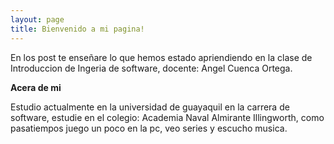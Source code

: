 ```yaml
---
layout: page
title: Bienvenido a mi pagina!
---
```


<hp>En los post te enseñare lo que hemos estado apriendiendo en la clase de Introduccion de Ingeria de software, docente: Angel Cuenca Ortega.<hp><br>
                                                                                                                                                  
<b>Acera de mi</b>
<body>
Estudio actualmente en la universidad de guayaquil en la carrera de software, estudie en el colegio: Academia Naval Almirante Illingworth, como pasatiempos juego un poco en la pc, veo series y escucho musica.
<body>
